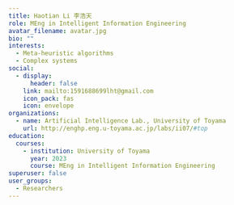 ```yaml
---
title: Haotian Li 李浩天
role: MEng in Intelligent Information Engineering
avatar_filename: avatar.jpg
bio: ""
interests:
  - Meta-heuristic algorithms
  - Complex systems
social:
  - display:
      header: false
    link: mailto:1591688699lht@gmail.com
    icon_pack: fas
    icon: envelope
organizations:
  - name: Artificial Intelligence Lab., University of Toyama
    url: http://enghp.eng.u-toyama.ac.jp/labs/ii07/#top
education:
  courses:
    - institution: University of Toyama
      year: 2023
      course: MEng in Intelligent Information Engineering
superuser: false
user_groups:
  - Researchers
---
```

